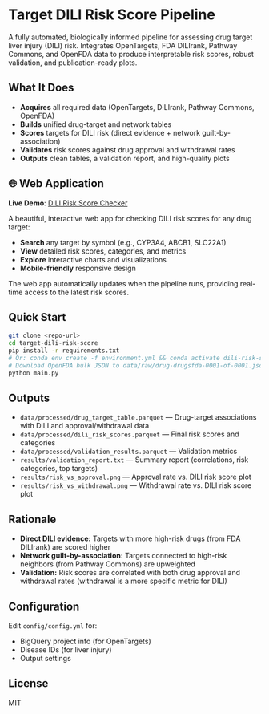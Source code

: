 # Target DILI Risk Score Pipeline

A fully automated, biologically informed pipeline for assessing drug target liver injury (DILI) risk. Integrates OpenTargets, FDA DILIrank, Pathway Commons, and OpenFDA data to produce interpretable risk scores, robust validation, and publication-ready plots.

## What It Does
- **Acquires** all required data (OpenTargets, DILIrank, Pathway Commons, OpenFDA)
- **Builds** unified drug-target and network tables
- **Scores** targets for DILI risk (direct evidence + network guilt-by-association)
- **Validates** risk scores against drug approval and withdrawal rates
- **Outputs** clean tables, a validation report, and high-quality plots

## 🌐 Web Application

**Live Demo**: [DILI Risk Score Checker](https://rohitium.github.io/target-dili-risk-score/)

A beautiful, interactive web app for checking DILI risk scores for any drug target:
- **Search** any target by symbol (e.g., CYP3A4, ABCB1, SLC22A1)
- **View** detailed risk scores, categories, and metrics
- **Explore** interactive charts and visualizations
- **Mobile-friendly** responsive design

The web app automatically updates when the pipeline runs, providing real-time access to the latest risk scores.

## Quick Start
```bash
git clone <repo-url>
cd target-dili-risk-score
pip install -r requirements.txt
# Or: conda env create -f environment.yml && conda activate dili-risk-score
# Download OpenFDA bulk JSON to data/raw/drug-drugsfda-0001-of-0001.json
python main.py
```

## Outputs
- `data/processed/drug_target_table.parquet` — Drug-target associations with DILI and approval/withdrawal data
- `data/processed/dili_risk_scores.parquet` — Final risk scores and categories
- `data/processed/validation_results.parquet` — Validation metrics
- `results/validation_report.txt` — Summary report (correlations, risk categories, top targets)
- `results/risk_vs_approval.png` — Approval rate vs. DILI risk score plot
- `results/risk_vs_withdrawal.png` — Withdrawal rate vs. DILI risk score plot

## Rationale
- **Direct DILI evidence:** Targets with more high-risk drugs (from FDA DILIrank) are scored higher
- **Network guilt-by-association:** Targets connected to high-risk neighbors (from Pathway Commons) are upweighted
- **Validation:** Risk scores are correlated with both drug approval and withdrawal rates (withdrawal is a more specific metric for DILI)

## Configuration
Edit `config/config.yml` for:
- BigQuery project info (for OpenTargets)
- Disease IDs (for liver injury)
- Output settings

## License
MIT 